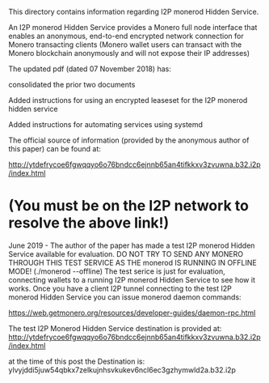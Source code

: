 This directory contains information regarding I2P monerod Hidden Service.

An I2P monerod Hidden Service provides a Monero full node interface that enables an anonymous, end-to-end encrypted network connection for Monero transacting clients (Monero wallet users can transact with the Monero blockchain anonymously and will not expose their IP addresses)

The updated pdf (dated 07 November 2018) has:

consolidated the prior two documents

Added instructions for using an encrypted leaseset for the I2P monerod hidden service

Added instructions for automating services using systemd

The official source of information (provided by the anonymous author of this paper) can be found at:

http://ytdefrycoe6fgwqqyo6o76bndcc6ejnnb65an4tifkkxv3zvuwna.b32.i2p/index.html

(You must be on the I2P network to resolve the above link!)
=====================================================================================================================

June 2019 - The author of the paper has made a test I2P monerod Hidden Service available for evaluation.
DO NOT TRY TO SEND ANY MONERO THROUGH THIS TEST SERVICE AS THE monerod IS RUNNING IN OFFLINE MODE!
(./monerod --offline)
The test serice is just for evaluation, connecting wallets to a running I2P monerod Hidden Service to see how it works.
Once you have a client I2P tunnel connecting to the test I2P monerod Hidden Service you can issue monerod daemon commands:

https://web.getmonero.org/resources/developer-guides/daemon-rpc.html

The test I2P Monerod Hidden Service destination is provided at: http://ytdefrycoe6fgwqqyo6o76bndcc6ejnnb65an4tifkkxv3zvuwna.b32.i2p/index.html

at the time of this post the Destination is: ylvyjddi5juw54qbkx7zelkujnhsvkukev6ncl6ec3gzhymwld2a.b32.i2p
